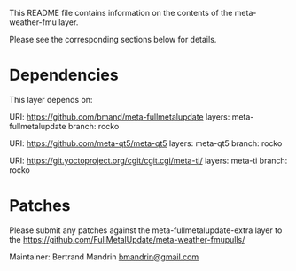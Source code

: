 This README file contains information on the contents of the
meta-weather-fmu layer.

Please see the corresponding sections below for details.

# Dependencies

This layer depends on:

  URI: https://github.com/bmand/meta-fullmetalupdate
  layers: meta-fullmetalupdate
  branch: rocko

  URI: https://github.com/meta-qt5/meta-qt5
  layers: meta-qt5
  branch: rocko

  URI: https://git.yoctoproject.org/cgit/cgit.cgi/meta-ti/
  layers: meta-ti
  branch: rocko

# Patches

Please submit any patches against the meta-fullmetalupdate-extra layer to the
https://github.com/FullMetalUpdate/meta-weather-fmupulls/

Maintainer: Bertrand Mandrin <bmandrin@gmail.com>
